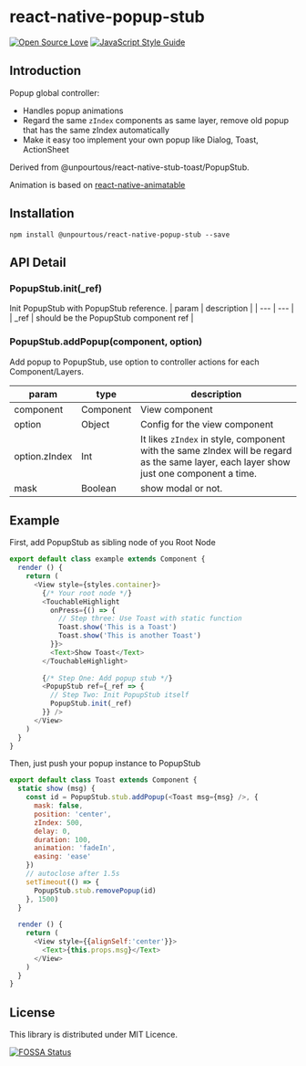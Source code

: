 # react-native-popup-stub

[![Open Source Love](https://badges.frapsoft.com/os/mit/mit.svg?v=102)](https://github.com/ellerbrock/open-source-badge/)
[![JavaScript Style Guide](https://img.shields.io/badge/code_style-standard-brightgreen.svg)](https://standardjs.com)
  
## Introduction 
Popup global controller:

- Handles popup animations
- Regard the same `zIndex` components as same layer, remove old popup that has the same zIndex automatically
- Make it easy too implement your own popup like Dialog, Toast, ActionSheet

Derived from @unpourtous/react-native-stub-toast/PopupStub.

Animation is based on [react-native-animatable](https://github.com/oblador/react-native-animatable)

## Installation 
```
npm install @unpourtous/react-native-popup-stub --save
```

## API Detail

### PopupStub.init(_ref)
Init PopupStub with PopupStub reference.
| param | description | 
| --- | --- |
| _ref | should be the PopupStub component ref |

### PopupStub.addPopup(component, option)
Add popup to PopupStub, use option to controller actions for each Component/Layers.

| param | type | description | 
| --- | --- | --- |
| component | Component | View component |
| option | Object | Config for the view component | 
| option.zIndex | Int | It likes `zIndex` in style, component with the same zIndex will be regard as the same layer, each layer show just one component a time. | 
| mask | Boolean | show modal or not.






## Example
First, add PopupStub as sibling node of you Root Node
``` js
export default class example extends Component {
  render () {
    return (
      <View style={styles.container}>
        {/* Your root node */} 
        <TouchableHighlight
          onPress={() => {
            // Step three: Use Toast with static function
            Toast.show('This is a Toast')
            Toast.show('This is another Toast')
          }}>
          <Text>Show Toast</Text>
        </TouchableHighlight>
        
        {/* Step One: Add popup stub */} 
        <PopupStub ref={_ref => {
          // Step Two: Init PopupStub itself
          PopupStub.init(_ref)
        }} />
      </View>
    )
  }
}
```

Then, just push your popup instance to PopupStub
```js
export default class Toast extends Component {
  static show (msg) {
    const id = PopupStub.stub.addPopup(<Toast msg={msg} />, {
      mask: false,
      position: 'center',
      zIndex: 500,
      delay: 0,
      duration: 100,
      animation: 'fadeIn',
      easing: 'ease'
    })
    // autoclose after 1.5s
    setTimeout(() => {
      PopupStub.stub.removePopup(id)
    }, 1500)
  }
  
  render () {
    return (
      <View style={{alignSelf:'center'}}>
        <Text>{this.props.msg}</Text>
      </View>
    )
  }
}
```

## License
This library is distributed under MIT Licence.


[![FOSSA Status](https://app.fossa.io/api/projects/git%2Bhttps%3A%2F%2Fgithub.com%2FUnPourTous%2Freact-native-popup-stub.svg?type=large)](https://app.fossa.io/projects/git%2Bhttps%3A%2F%2Fgithub.com%2FUnPourTous%2Freact-native-popup-stub?ref=badge_large)
